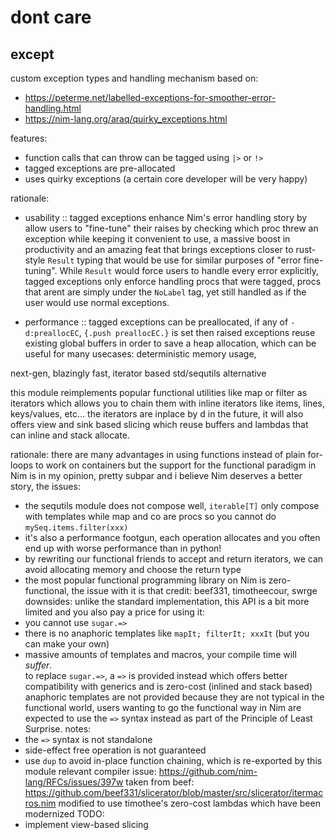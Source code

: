 # dont care

## except


custom exception types and handling mechanism based on:
- https://peterme.net/labelled-exceptions-for-smoother-error-handling.html
- https://nim-lang.org/araq/quirky_exceptions.html

features:
- function calls that can throw can be tagged using `|>` or `!>`
- tagged exceptions are pre-allocated
- uses quirky exceptions (a certain core developer will be very happy)

rationale:
- usability :: tagged exceptions enhance Nim's error handling story by allow users to "fine-tune" their raises by checking which proc threw an exception while keeping it
  convenient to use, a massive boost in productivity and an amazing feat that brings exceptions closer to rust-style `Result` typing that would be use for similar
  purposes of "error fine-tuning". While `Result` would force users to handle every error explicitly, tagged exceptions only enforce handling procs that were tagged,
  procs that arent are simply under the `NoLabel` tag, yet still handled as if the user would use normal exceptions.

- performance :: tagged exceptions can be preallocated, if any of `-d:preallocEC`, `{.push preallocEC.}` is set then raised exceptions reuse existing global buffers
  in order to save a heap allocation, which can be useful for many usecases: deterministic memory usage, 

next-gen, blazingly fast, iterator based std/sequtils alternative

this module reimplements popular functional utilities like map or filter as iterators which allows you 
to chain them with inline iterators like items, lines, keys/values, etc...
the iterators are inplace by d
in the future, it will also offers view and sink based slicing which reuse buffers and lambdas that can inline and stack allocate.

rationale:
there are many advantages in using functions instead of plain for-loops to work on containers but the support for
the functional paradigm in Nim is in my opinion, pretty subpar and i believe Nim deserves a better story, the issues:
- the sequtils module does not compose well, `iterable[T]` only compose with templates while map and co are procs so you cannot do `mySeq.items.filter(xxx)`
- it's also a performance footgun, each operation allocates and you often end up with worse performance than in python!
- by rewriting our functional friends to accept and return iterators, we can avoid allocating memory and choose the return type 
- the most popular functional programming library on Nim is zero-functional, the issue with it is that 
credit: 
beef331, timotheecour, swrge
downsides: 
unlike the standard implementation, this API is a bit more limited and you also pay a price for using it:      
- you cannot use `sugar.=>`
- there is no anaphoric templates like `mapIt; filterIt; xxxIt` (but you can make your own)
- massive amounts of templates and macros, your compile time will *suffer*.  
to replace `sugar.=>`, a `=>` is provided instead which offers better compatibility with generics and is zero-cost (inlined and stack based)
anaphoric templates are not provided because they are not typical in the functional world, 
users wanting to go the functional way in Nim are expected to use the `=>` syntax instead as part of the Principle of Least Surprise.
notes: 
- the `=>` syntax is not standalone
- side-effect free operation is not guaranteed
- use `dup` to avoid in-place function chaining, which is re-exported by this module
relevant compiler issue: https://github.com/nim-lang/RFCs/issues/397w
taken from beef: https://github.com/beef331/slicerator/blob/master/src/slicerator/itermacros.nim
modified to use timothee's zero-cost lambdas which have been modernized
TODO: 
- implement view-based slicing

